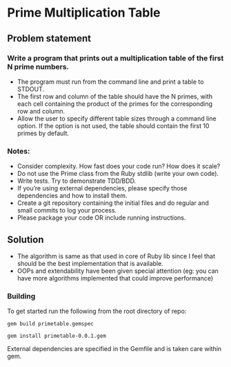 # Prime Multiplication Table
## Problem statement

### Write a program that prints out a multiplication table of the first N prime numbers.

* The program must run from the command line and print a table to STDOUT.
* The first row and column of the table should have the N primes, with each cell containing the product of the primes for the corresponding row and column.
* Allow the user to specify different table sizes through a command line option. If the option is not used, the table should contain the first 10 primes by default.

### Notes:

* Consider complexity. How fast does your code run? How does it scale?
* Do not use the Prime class from the Ruby stdlib (write your own code).
* Write tests. Try to demonstrate TDD/BDD.
* If you’re using external dependencies, please specify those dependencies and how to install them.
* Create a git repository containing the initial files and do regular and small commits to log your process.
* Please package your code OR include running instructions.

## Solution

* The algorithm is same as that used in core of Ruby lib since I feel that should be the best implementation that is available.
* OOPs and extendability have been given special attention (eg: you can have more algorithms implemented that could improve performance)

### Building

To get started run the following from the root directory of repo:

```
gem build primetable.gemspec

gem install primetable-0.0.1.gem
```

External dependencies are specified in the Gemfile and is taken care within gem.
